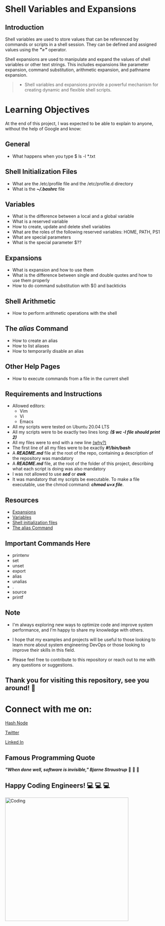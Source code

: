 # **Shell Variables and Expansions**

## **Introduction**
Shell variables are used to store values that can be referenced by commands or scripts in a shell session. They can be defined and assigned values using the ***"="*** operator.

Shell expansions are used to manipulate and expand the values of shell variables or other text strings. This includes expansions like parameter expansion, command substitution, arithmetic expansion, and pathname expansion.
> * Shell variables and expansions provide a powerful mechanism for creating dynamic and flexible shell scripts.

# **Learning Objectives**
At the end of this project, I was expected to be able to explain to anyone, without the help of Google and know:

## **General**
* What happens when you type $ ls -l *.txt
## **Shell Initialization Files**
* What are the /etc/profile file and the /etc/profile.d directory
* What is the ***~/.bashrc*** file
## **Variables**
* What is the difference between a local and a global variable
* What is a reserved variable
* How to create, update and delete shell variables
* What are the roles of the following reserved variables: HOME, PATH, PS1
* What are special parameters
* What is the special parameter $??
## **Expansions**
* What is expansion and how to use them
* What is the difference between single and double quotes and how to use them properly
* How to do command substitution with $() and backticks
## **Shell Arithmetic**
* How to perform arithmetic operations with the shell
## **The *alias* Command**
* How to create an alias
* How to list aliases
* How to temporarily disable an alias
## **Other Help Pages**
* How to execute commands from a file in the current shell

## **Requirements and Instructions**
* Allowed editors:
  * Vim
  * Vi
  * Emacs
* All my scripts were tested on Ubuntu 20.04 LTS
* All my scripts were to be exactly two lines long:  ***($ wc -l file should print 2)***
* All my files were to end with a new line [(why?)](https://unix.stackexchange.com/questions/18743/whats-the-point-in-adding-a-new-line-to-the-end-of-a-file/18789)
* The first line of all my files were to be exactly ***#!/bin/bash***
* A ***README.md*** file at the root of the repo, containing a description of the repository was mandatory
* A ***README.md*** file, at the root of the folder of this project, describing what each script is doing was also mandatory
* I was not allowed to use ***sed*** or ***awk***
* It was mandatory that my scripts be executable. To make a file executable, use the chmod command: ***chmod u+x file***.

## **Resources**
* [Expansions](http://linuxcommand.org/lc3_lts0080.php)
* [Variables](https://tldp.org/LDP/Bash-Beginners-Guide/html/sect_03_02.html)
* [Shell initialization files](https://tldp.org/LDP/Bash-Beginners-Guide/html/sect_03_01.html)
* [The alias Command](http://www.linfo.org/alias.html)

## **Important Commands Here**
* printenv
* set
* unset
* export
* alias
* unalias
* .
* source
* printf



## **Note**

* I'm always exploring new ways to optimize code and improve system performance, and I'm happy to share my knowledge with others.
* I hope that my examples and projects will be useful to those looking to learn more about system engineering DevOps or those looking to improve their skills in this field.

* Please feel free to contribute to this repository or reach out to me with any questions or suggestions.

  
  
## **Thank you for visiting this repository, see you around!** :smiling_face_with_three_hearts:



# **Connect with me on:** 

[Hash Node](https://brianenosotieno.hashnode.dev)
                        
[Twitter](https://twitter.com/brian_tatling) 
                        
[Linked In](https://www.linkedin.com/in/brian-enos/)

## **Famous Programming Quote**
 ***"When done well, software is invisible," Bjarne Stroustrup*** :muscle: :muscle: :muscle:
## **Happy Coding Engineers!** :computer: :computer: :computer:
<img align="left" alt="Coding" width="400" src= "https://camo.githubusercontent.com/e20822b4282c07ffd010cd05f855a6561d3b62358ca9e607e4901288dd748fcb/68747470733a2f2f63646e2e6472696262626c652e636f6d2f75736572732f323133313939332f73637265656e73686f74732f343934383733362f74686f75676874776f726b732d6769665f6472696262626c652e676966">



